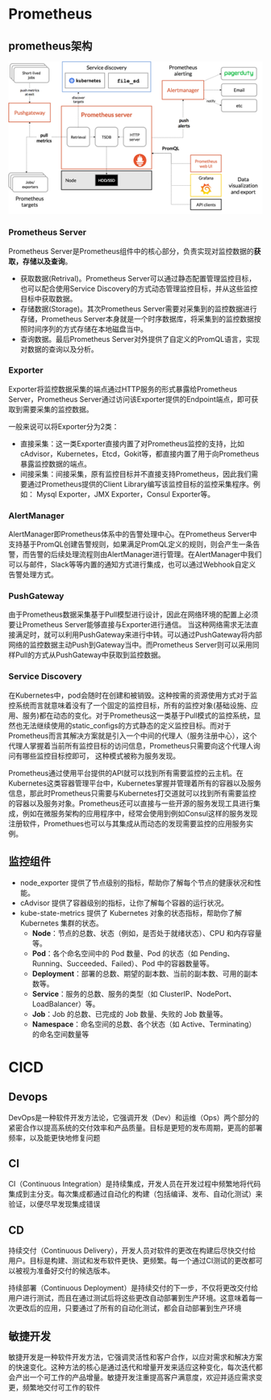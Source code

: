 # Prometheus

## prometheus架构

![Prometheus architecture](./images/z6cqx.png)

### Prometheus Server

Prometheus Server是Prometheus组件中的核心部分，负责实现对监控数据的**获取，存储以及查询**。

- 获取数据(Retrival)。Prometheus Server可以通过静态配置管理监控目标，也可以配合使用Service Discovery的方式动态管理监控目标，并从这些监控目标中获取数据。
- 存储数据(Storage)。其次Prometheus Server需要对采集到的监控数据进行存储，Prometheus Server本身就是一个时序数据库，将采集到的监控数据按照时间序列的方式存储在本地磁盘当中。
- 查询数据。最后Prometheus Server对外提供了自定义的PromQL语言，实现对数据的查询以及分析。

### Exporter

Exporter将监控数据采集的端点通过HTTP服务的形式暴露给Prometheus Server，Prometheus Server通过访问该Exporter提供的Endpoint端点，即可获取到需要采集的监控数据。

一般来说可以将Exporter分为2类：

- 直接采集：这一类Exporter直接内置了对Prometheus监控的支持，比如cAdvisor，Kubernetes，Etcd，Gokit等，都直接内置了用于向Prometheus暴露监控数据的端点。
- 间接采集：间接采集，原有监控目标并不直接支持Prometheus，因此我们需要通过Prometheus提供的Client Library编写该监控目标的监控采集程序。例如： Mysql Exporter，JMX Exporter，Consul Exporter等。

### AlertManager

AlertManager即Prometheus体系中的告警处理中心。在Prometheus Server中支持基于PromQL创建告警规则，如果满足PromQL定义的规则，则会产生一条告警，而告警的后续处理流程则由AlertManager进行管理。在AlertManager中我们可以与邮件，Slack等等内置的通知方式进行集成，也可以通过Webhook自定义告警处理方式。

### PushGateway

由于Prometheus数据采集基于Pull模型进行设计，因此在网络环境的配置上必须要让Prometheus Server能够直接与Exporter进行通信。 当这种网络需求无法直接满足时，就可以利用PushGateway来进行中转。可以通过PushGateway将内部网络的监控数据主动Push到Gateway当中。而Prometheus Server则可以采用同样Pull的方式从PushGateway中获取到监控数据。

### Service Discovery

在Kubernetes中，pod会随时在创建和被销毁。这种按需的资源使用方式对于监控系统而言就意味着没有了一个固定的监控目标，所有的监控对象(基础设施、应用、服务)都在动态的变化。对于Prometheus这一类基于Pull模式的监控系统，显然也无法继续使用的static_configs的方式静态的定义监控目标。而对于Prometheus而言其解决方案就是引入一个中间的代理人（服务注册中心），这个代理人掌握着当前所有监控目标的访问信息，Prometheus只需要向这个代理人询问有哪些监控目标控即可， 这种模式被称为服务发现。

Prometheus通过使用平台提供的API就可以找到所有需要监控的云主机。在Kubernetes这类容器管理平台中，Kubernetes掌握并管理着所有的容器以及服务信息，那此时Prometheus只需要与Kubernetes打交道就可以找到所有需要监控的容器以及服务对象。Prometheus还可以直接与一些开源的服务发现工具进行集成，例如在微服务架构的应用程序中，经常会使用到例如Consul这样的服务发现注册软件，Promethues也可以与其集成从而动态的发现需要监控的应用服务实例。

## 监控组件

- node_exporter 提供了节点级别的指标，帮助你了解每个节点的健康状况和性能。
- cAdvisor 提供了容器级别的指标，让你了解每个容器的运行状况。
- kube-state-metrics 提供了 Kubernetes 对象的状态指标，帮助你了解 Kubernetes 集群的状态。
  - **Node**：节点的总数、状态（例如，是否处于就绪状态）、CPU 和内存容量等。
  - **Pod**：各个命名空间中的 Pod 数量、Pod 的状态（如 Pending、Running、Succeeded、Failed）、Pod 中的容器数量等。
  - **Deployment**：部署的总数、期望的副本数、当前的副本数、可用的副本数等。
  - **Service**：服务的总数、服务的类型（如 ClusterIP、NodePort、LoadBalancer）等。
  - **Job**：Job 的总数、已完成的 Job 数量、失败的 Job 数量等。
  - **Namespace**：命名空间的总数、各个状态（如 Active、Terminating）的命名空间数量等

# CICD

## Devops

DevOps是一种软件开发方法论，它强调开发（Dev）和运维（Ops）两个部分的紧密合作以提高系统的交付效率和产品质量。目标是更短的发布周期，更高的部署频率，以及能更快地修复问题

## CI

CI（Continuous Integration）是持续集成，开发人员在开发过程中频繁地将代码集成到主分支。每次集成都通过自动化的构建（包括编译、发布、自动化测试）来验证，以便尽早发现集成错误

## CD

持续交付（Continuous Delivery），开发人员对软件的更改在构建后尽快交付给用户。目标是构建、测试和发布软件更快、更频繁。每一个通过CI测试的更改都可以被视为准备好交付的候选版本。

持续部署（Continuous Deployment）是持续交付的下一步，不仅将更改交付给用户进行测试，而且在通过测试后将这些更改自动部署到生产环境。这意味着每一次更改后的应用，只要通过了所有的自动化测试，都会自动部署到生产环境

## 敏捷开发

敏捷开发是一种软件开发方法，它强调灵活性和客户合作，以应对需求和解决方案的快速变化。这种方法的核心是通过迭代和增量开发来适应这种变化，每次迭代都会产出一个可工作的产品增量。敏捷开发注重提高客户满意度，欢迎并适应需求变更，频繁地交付可工作的软件
